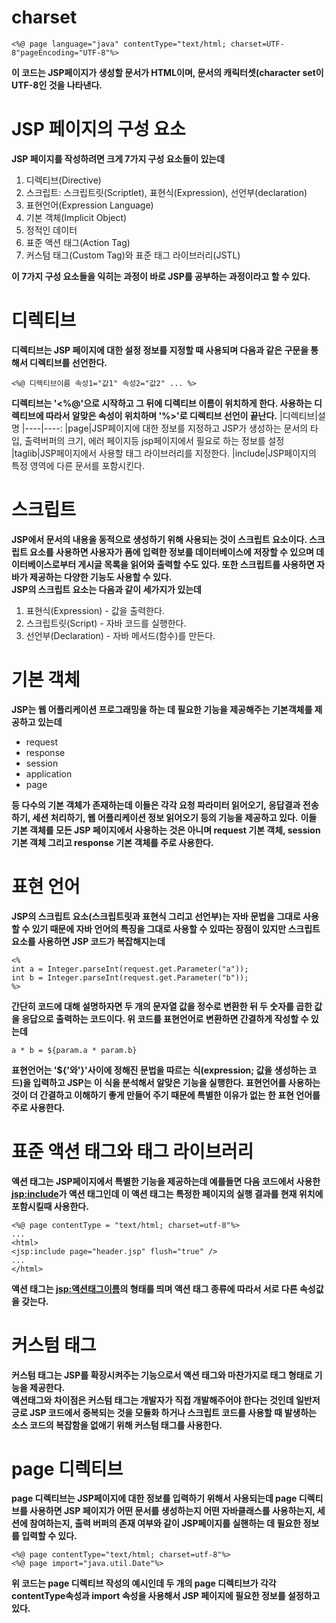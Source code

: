 # charset

```
<%@ page language="java" contentType="text/html; charset=UTF-8"pageEncoding="UTF-8"%>
```

**이 코드는 JSP페이지가 생성할 문서가 HTML이며, 문서의 캐릭터셋(character set이 UTF-8인 것을 나타낸다.**

# JSP 페이지의 구성 요소

**JSP 페이지를 작성하려면 크게 7가지 구성 요소들이 있는데**

1. 디렉티브(Directive)
2. 스크립트: 스크립트릿(Scriptlet), 표현식(Expression), 선언부(declaration)
3. 표현언어(Expression Language)
4. 기본 객체(Implicit Object)
5. 정적인 데이터
6. 표준 액션 태그(Action Tag)
7. 커스텀 태그(Custom Tag)와 표준 태그 라이브러리(JSTL)

**이 7가지 구성 요소들을 익히는 과정이 바로 JSP를 공부하는 과정이라고 할 수 있다.**

# 디렉티브

**디렉티브는 JSP 페이지에 대한 설정 정보를 지정할 때 사용되며 다음과 같은 구문을 통해서 디렉티브를 선언한다.**

```
<%@ 디렉티브이름 속성1="값1" 속성2="값2" ... %>
```

**디렉티브는 '<%@'으로 시작하고 그 뒤에 디렉티브 이름이 위치하게 한다. 사용하는 디렉티브에 따라서 알맞은 속성이 위치하며 '%>'로 디렉티브 선언이 끝난다.**
|디렉티브|설명
|----|----:
|page|JSP페이지에 대한 정보를 지정하고 JSP가 생성하는 문서의 타입, 출력버퍼의 크기, 에러 페이지등 jsp페이지에서 필요로 하는 정보를 설정
|taglib|JSP페이지에서 사용할 태그 라이브러리를 지정한다.
|include|JSP페이지의 특정 영역에 다른 문서를 포함시킨다.

# 스크립트

**JSP에서 문서의 내용을 동적으로 생성하기 위해 사용되는 것이 스크립트 요소이다. 스크립트 요소를 사용하면 사용자가 폼에 입력한 정보를 데이터베이스에 저장할 수 있으며 데이터베이스로부터 게시글 목록을 읽어와 출력할 수도 있다. 또한 스크립트를 사용하면 자바가 제공하는 다양한 기능도 사용할 수 있다.**<br>
**JSP의 스크립트 요소는 다음과 같이 세가지가 있는데**

1. 표현식(Expression) - 값을 출력한다.
2. 스크립트릿(Script) - 자바 코드를 실행한다.
3. 선언부(Declaration) - 자바 메서드(함수)를 만든다.

# 기본 객체

**JSP는 웹 어플리케이션 프로그래밍을 하는 데 필요한 기능을 제공해주는 기본객체를 제공하고 있는데 <br>**

- request
- response
- session
- application
- page<br>

**등 다수의 기본 객체가 존재하는데 이들은 각각 요청 파라미터 읽어오기, 응답결과 전송하기, 세션 처리하기, 웹 어플리케이션 정보 읽어오기 등의 기능을 제공하고 있다.**
**이들 기본 객체를 모든 JSP 페이지에서 사용하는 것은 아니며 request 기본 객체, session 기본 객체 그리고 response 기본 객체를 주로 사용한다.**

# 표현 언어

**JSP의 스크립트 요소(스크립트릿과 표현식 그리고 선언부)는 자바 문법을 그대로 사용할 수 있기 때문에 자바 언어의 특징을 그대로 사용할 수 있따는 장점이 있지만 스크립트 요소를 사용하면 JSP 코드가 복잡해지는데**

```
<%
int a = Integer.parseInt(request.get.Parameter("a"));
int b = Integer.parseInt(request.get.Parameter("b"));
%>
```

**간단히 코드에 대해 설명하자면 두 개의 문자열 값을 정수로 변환한 뒤 두 숫자를 곱한 값을 응답으로 출력하는 코드이다. 위 코드를 표현언어로 변환하면 간결하게 작성할 수 있는데**

```
a * b = ${param.a * param.b}
```

**표현언어는 '${'와'}'사이에 정해진 문법을 따르는 식(expression; 값을 생성하는 코드)을 입력하고 JSP는 이 식을 분석해서 알맞은 기능을 실행한다. 표현언어를 사용하는 것이 더 간결하고 이해하기 좋게 만들어 주기 때문에 특별한 이유가 없는 한 표현 언어를 주로 사용한다.**

# 표준 액션 태그와 태그 라이브러리

**액션 태그는 JSP페이지에서 특별한 기능을 제공하는데 예를들면 다음 코드에서 사용한 <jsp:include>가 액션 태그인데 이 액션 태그는 특정한 페이지의 실행 결과를 현재 위치에 포함시킬때 사용한다.**

```
<%@ page contentType = "text/html; charset=utf-8"%>
...
<html>
<jsp:include page="header.jsp" flush="true" />
...
</html>
```

**액션 태그는 <jsp:액션태그이름>의 형태를 띄며 액션 태그 종류에 따라서 서로 다른 속성값을 갖는다.**

# 커스텀 태그

**커스텀 태그는 JSP를 확장시켜주는 기능으로서 액션 태그와 마찬가지로 태그 형태로 기능을 제공한다.<br>액션태그와 차이점은 커스텀 태그는 개발자가 직접 개발해주어야 한다는 것인데 일반저긍로 JSP 코드에서 중복되는 것을 모듈화 하거나 스크립트 코드를 사용할 때 발생하는 소스 코드의 복잡함을 없애기 위해 커스텀 태그를 사용한다.**

# page 디렉티브

**page 디렉티브는 JSP페이지에 대한 정보를 입력하기 위해서 사용되는데 page 디렉티브를 사용하면 JSP 페이지가 어떤 문서를 생성하는지 어떤 자바클래스를 사용하는지, 세션에 참여하는지, 출력 버퍼의 존재 여부와 같이 JSP페이지를 실핸하는 데 필요한 정보를 입력할 수 있다.**

```
<%@ page contentType="text/html; charset=utf-8"%>
<%@ page import="java.util.Date"%>
```

**위 코드는 page 디렉티브 작성의 예시인데 두 개의 page 디렉티브가 각각 contentType속성과 import 속성을 사용해서 JSP 페이지에 필요한 정보를 설정하고 있다.**

